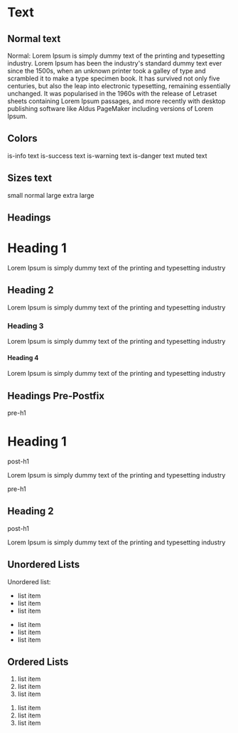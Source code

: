 # Text

## Normal text
<DemoContainer>
  <div class="flex justify-content-between y-content">
    <div>
        Normal:
        Lorem Ipsum is simply dummy text of the <a>printing</a> and typesetting industry. Lorem Ipsum has been the industry's standard dummy text ever since the 1500s, when an unknown printer took a galley of type and scrambled it to make a type specimen book. It has survived not only five centuries, but also the leap into electronic typesetting, remaining essentially unchanged. It was popularised in the 1960s with the release of Letraset sheets containing Lorem Ipsum passages, and more recently with desktop publishing software like Aldus PageMaker including versions of Lorem Ipsum.
    </div>
  </div>
</DemoContainer>

## Colors
<DemoContainer>
  <div class="y-content">
    <span class="text-info"> is-info text</span>
    <span class="text-success"> is-success text</span>
    <span class="text-warning"> is-warning text</span>
    <span class="text-danger"> is-danger text</span>
    <span class="text-muted"> muted text</span>
  </div>
</DemoContainer>



## Sizes text
<DemoContainer>
  <div class="flex justify-content-between y-content">
    <span class="text-info text-small"> small </span>
    <span class="text-info"> normal </span>
    <span class="text-info text-large"> large </span>
    <span class="text-info text-extralarge"> extra large </span>
  </div>
</DemoContainer>

## Headings
<DemoContainer>
  <div class="flex flex-column y-content">
    <h1>Heading 1</h1>
      <p>Lorem Ipsum is simply dummy text of the printing and typesetting industry</p>
    <h2>Heading 2</h2>
      <p>Lorem Ipsum is simply dummy text of the printing and typesetting industry</p>
    <h3>Heading 3</h3>
      <p>Lorem Ipsum is simply dummy text of the printing and typesetting industry</p>
    <h4>Heading 4</h4>
      <p>Lorem Ipsum is simply dummy text of the printing and typesetting industry</p>
  </div>
</DemoContainer>


## Headings Pre-Postfix
<DemoContainer>
  <div class="flex flex-column y-content">
    <div class="pre-h1">pre-h1</div>
    <h1>Heading 1</h1>
    <div class="post-h1">post-h1</div>
      <p>Lorem Ipsum is simply dummy text of the printing and typesetting industry</p>
  </div>
</DemoContainer>

<DemoContainer>
  <div class="flex flex-column y-content">
    <div class="pre-h1">pre-h1</div>
    <h2>Heading 2</h2>
    <div class="post-h1">post-h1</div>
      <p>Lorem Ipsum is simply dummy text of the printing and typesetting industry</p>
  </div>
</DemoContainer>

## Unordered Lists
<DemoContainer>
  <div class="y-content">
    <span>Unordered list:</span>
    <ul>
        <li> list item</li>
        <li> list item</li>
        <li> list item</li>
    </ul>
  </div>
</DemoContainer>

<DemoContainer>
  <div class="y-content">
      <div>
          <ul class="checkmark">
              <li class="checkmark"> list item</li>
              <li class="checkmark is-success"> list item</li>
              <li class="checkmark is-danger"> list item</li>
          </ul>
      </div>
  </div>
</DemoContainer>

## Ordered Lists
<DemoContainer>
  <div class="y-content">
      <div>
          <ol class="checkmark">
                <li class=""> list item</li>
                <li class="is-success"> list item</li>
                <li class="is-danger"> list item</li>
          </ol>
      </div>
  </div>
</DemoContainer>

<DemoContainer>
  <div class="y-content">
      <div>
          <ol class="checkmark">
                <li class="roman">list item</li>
                <li class="roman is-success"> list item</li>
                <li class="roman is-danger"> list item</li>
          </ol>
      </div>
  </div>
</DemoContainer>
